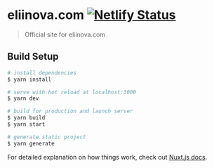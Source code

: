 # eliinova.com [![Netlify Status](https://api.netlify.com/api/v1/badges/d9bc16fa-b20a-4780-bed7-860ac8701412/deploy-status)](https://missing.link)

> Official site for eliinova.com

## Build Setup

```bash
# install dependencies
$ yarn install

# serve with hot reload at localhost:3000
$ yarn dev

# build for production and launch server
$ yarn build
$ yarn start

# generate static project
$ yarn generate
```

For detailed explanation on how things work, check out [Nuxt.js docs](https://nuxtjs.org).
